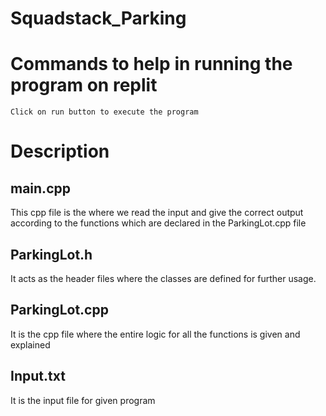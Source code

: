 # Squadstack_Parking

# Commands to help in running the program on replit
```
Click on run button to execute the program
```

# Description

## main.cpp
This cpp file is the where we read the input and give the correct output according to the functions which are declared in the ParkingLot.cpp file

## ParkingLot.h
It acts as the header files where the classes are defined for further usage.

## ParkingLot.cpp
It is the cpp file where the entire logic for all the functions is given and explained

## Input.txt
It is the input file for given program
